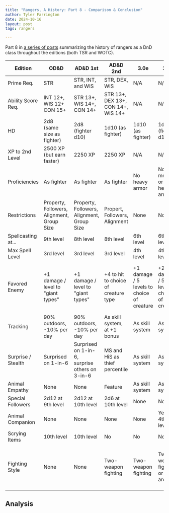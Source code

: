 ```yaml
---
title: "Rangers, A History: Part 8 - Comparison & Conclusion"
author: Tyler Farrington
date: 2024-10-16
layout: post
tags: rangers

---
```


Part 8 in [a series of posts](https://underwaterowlbear.github.io/tag/rangers) summarizing the history of rangers as a DnD class throughout the editions (both TSR and WOTC). 

| Edition            | OD&D                                       | AD&D 1st                                       | AD&D 2nd                             | 3.0e                                       | 3.5e                                       | 5e (2014)                                         | 5e (2024)                                                 |
|--------------------|--------------------------------------------|------------------------------------------------|--------------------------------------|--------------------------------------------|--------------------------------------------|---------------------------------------------------|-----------------------------------------------------------|
| Prime Req.         | STR                                        | STR, INT, and WIS                              | STR, DEX, WIS                        | N/A                                        | N/A                                        | N/A                                               | N/A                                                       |
| Ability Score Req. | INT 12+, WIS 12+ CON 15+                   | STR 13+, WIS 14+, CON 14+                      | STR 13+, DEX 13+, CON 14+, WIS 14+   | N/A                                        | N/A                                        | N/A                                               | N/A                                                       |
| HD                 | 2d8 (same size as fighter)                 | 2d8 (fighter d10)                              | 1d10 (as fighter)                    | 1d10 (as fighter)                          | 1d8 (fighter d10)                          | 1d10 (as fighter)                                 | 1d10 (as fighter)                                         |
| XP to 2nd Level    | 2500 XP (but earn faster)                  | 2250 XP                                        | 2250 XP                              | N/A                                        | N/A                                        | N/A                                               | N/A                                                       |
| Proficiencies      | As fighter                                 | As fighter                                     | As fighter                           | No heavy armor                             | No medium or heavy armor                   | No heavy armor                                    | No heavy armor                                            |
| Restrictions       | Property, Followers, Alignment, Group Size | Property, Followers, Alignment, Group Size     | Propert, Followers, Alignment        | None                                       | None                                       | None                                              | None                                                      |
| Spellcasting at... | 9th level                                  | 8th level                                      | 8th level                            | 6th level                                  | 6th level                                  | 2nd level                                         | 1st level                                                 |
| Max Spell Level    | 3rd level                                  | 3rd level                                      | 3rd level                            | 4th level                                  | 4th level                                  | 5th level                                         | 5th level                                                 |
| Favored Enemy      | +1 damage / level to "giant types"         | +1 damage / level to "giant types"             | +4 to hit to choice of creature type | +1 damage / 5 levels to choice of creature | +2 damage / 5 levels to choice of creature | Tracking but no damage, player choice of creature | Free casts of *hunter's mark*, not tied to creature type. |
| Tracking           | 90% outdoors, -10% per day                 | 90% outdoors, -10% per day                     | As skill system, at +1 bonus         | As skill system                            | As skill system                            | As skill system, with Expertise                   | As skill system                                           |
| Surprise / Stealth | Surprised on 1-in-6                        | Surprised on 1-in-6, surprise others on 3-in-6 | MS and HiS as thief percentile       | As skill system                            | As skill system                            | As skill system, with class features later        | As skill system, with class features later                |
| Animal Empathy     | None                                       | None                                           | Feature                              | As skill system                            | As skill system                            | As skill system                                   | As skill system                                           |
| Special Followers  | 2d12 at 9th level                          | 2d12 at 10th level                             | 2d6 at 10th level                    | None                                       | None                                       | None                                              | None                                                      |
| Animal Companion   | None                                       | None                                           | None                                 | None                                       | Yes, at 4th level                          | Only in subclass                                  | Only in subclass                                          |
| Scrying Items      | 10th level                                 | 10th level                                     | No                                   | No                                         | No                                         | No                                                | No                                                        |
| Fighting Style     | None                                       | None                                           | Two-weapon fighting                  | Two-weapon fighting                        | Two-weapon fighting or archery             | Two-weapon fighting or archery or others          | Two-weapon fighting or archery or others                  |

## Analysis

